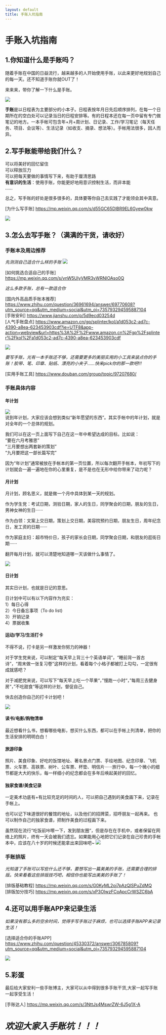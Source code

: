 ```yaml
---
layout: default
title: 手账入坑指南
---
```


# **手账入坑指南**

## 1.你知道什么是手账吗？

随着手账在中国的日益流行，越来越多的人开始使用手账，以此来更好地规划自己的每一天。还不知道手账你就OUT了！  

来来来，带你了解一下什么是手账。  

![](http://ww1.sinaimg.cn/large/005G4gdegy1fvkqnh9p0xj310o10otuu.jpg)

**手账**是以日程表为主要部分的小本子。日程表按年月日先后顺序排列，在每一个日期所在的空白处可以记录当日的日程安排等。有的日程本还在每一页中留有专门做笔记的地方。一本手帐可包含年+月+周计划、日记录、工作/学习笔记（每天任务、项目、会议等）、生活记录（如收支、摘录、想法等）。手帐用法很多，因人而异。 
## 2.写手账能带给我们什么？ 
可以将美好的回忆留住   
可以释放压力  
可以把每天要做的事情写下来，有助于厘清思路  
**有意识的生活**：使用手账，你能更好地用意识控制生活，而非本能  
……

总之，写手账的好处是很多很多的，具体要等你自己去实践了才能领会其中真意。

[为什么写手账]  <https://mp.weixin.qq.com/s/d55GC65DlBR9EL6Gyew0kw>

![](http://ww1.sinaimg.cn/large/005G4gdegy1fvkqy3krcjj30jg0jgwgf.jpg)
## 3.怎么去写手账？（满满的干货，请收好）
### 手账本及周边推荐

*先测测自己适合什么样的手账*
![](http://ww1.sinaimg.cn/large/005G4gdegy1fvkqyxj6dnj30vm0n4q4x.jpg)

[如何挑选合适自己的手账]  <https://mp.weixin.qq.com/s/vnW5UlyVMR3vWRNlOAso0Q>

*这么多款手账，总有一款适合你*

[国内外高品质手账本推荐]  <https://www.zhihu.com/question/36961694/answer/69770608?utm_source=qq&utm_medium=social&utm_oi=735793294595887104>  
[手账安利]   <https://www.jianshu.com/p/5d9ecd03254d>  
[人气手账盘点]  <https://www.amazon.cn/gp/splinter/kol/a1d053c2-ad7c-4390-a8ea-623453903cdf?ie=UTF8&app-action=webview&url=https%3A%2F%2Fwww.amazon.cn%2Fgp%2Fsplinter%2Fkol%2Fa1d053c2-ad7c-4390-a8ea-623453903cdf>

![](http://ww1.sinaimg.cn/large/005G4gdegy1fvkqzzp5t6j30du0drq50.jpg)


*要写手账，光有一本手账还不够，还需要更多的美丽实用的小工具来装点你的手账！胶带、笔、印章、贴纸、漂亮的小夹子……快来pick你的那一款吧!!!*  

[实用手账工具]   <https://www.douban.com/group/topic/97207680/>


### 手账具体内容

#### 年计划
![](http://ww1.sinaimg.cn/large/005G4gdegy1fvkqu7y2zgj30fo0fodh6.jpg)  
说到年计划，大家应该会想到类似“新年愿望的东西”。其实手帐中的年计划，就是对全年的一个总体的规划。

我们可以在这一页上面写下自己在这一年中希望达成的目标。比如说：  
“要在六月考雅思”  
“三月要想出两套新的策划”  
“九月要把这一部长篇写完”  

因为“年计划”通常被放在手帐本的第一页位置，所以每次翻开手帐本，年初写下的计划就会一遍一遍地在你的心里重复，是不是也在无形中给你带来了动力呢？


#### 月计划

月计划，顾名思义，就是做一个月中具体到某一天的规划。

作为学生党：考试日期，测验日期，家人的生日，同学聚会的日期，朋友的生日，男神女神的生日······

作为白领：文案上交日期，策划上交日期，美容院预约日期，朋友生日，周年纪念日，发工资的日期······

作为家庭主妇：超市特价日，孩子的家长会日期，同学聚会日期，和朋友的逛街日期······

翻开每月计划，就可以清楚地知道哪一天该做什么事情了。   

![](http://ww1.sinaimg.cn/large/005G4gdegy1fvkqutrq1pj30fo0fognk.jpg)

#### 日计划

其实日计划，也就是日记的意思。

日计划中可以有以下内容作为充实：  
1）每日心得  
2）今日备忘事项（To do list)  
3）开销记录  
4）票据收集  


#### 运动/学习/生活打卡

不得不说，打卡是另一样激发你努力的神器！

对于学生党来说，可以制定“每天早上背三十个英语单词”，“睡前背一首古诗”，“周末做一张复习卷”这样的计划，看着每个小格子都被打上勾勾，一定很有成就感吧？

对于减肥党来说，可以写下”每天早上吃一个苹果“，”慢跑一小时“，”每周三去健身房“，”不吃甜食“等这样的计划，督促自己。

快去创造你自己的打卡计划吧！

![](http://ww1.sinaimg.cn/large/005G4gdegy1fvkr2hjgcbj30fo0brgmb.jpg)
#### 读书/电影/购物清单

最近想看什么书，想看哪些电影，想买什么东西，都可以在手帐上列清单，把你的生活安排的明明白白！

#### 旅游印象

照片、美食印象、好吃的饭馆地址、著名景点门票、手绘地图、纪念印章、飞机票、火车票、高铁票、树叶、公车票、杯垫、明信片······旅行中，每一个微小的细节都是大大的快乐，每一样细小的纪念都会在多年后唤起美好的回忆。

#### 独家食谱/美食记录

一定美术功底有+有比较充足的时间的人，可以把自己遇到的美食画下来，记录在手帐上。

也可以记下味道很好的餐馆的地址，以及他们的招牌菜，招呼朋友一起再来。
也可以制作自己的独家食谱，把制作美食的过程画下来。

虽然现在流行“吃饭前咔嚓一下，发到朋友圈“，但是存在在手机中，或者保留在网络上的照片，终有一天会被我们遗忘。如果能用心地把它们记录在自己珍贵的手帐本中，应该在八十岁的时候还能拿出来回味吧~
![](http://ww1.sinaimg.cn/large/005G4gdegy1fvkqwm3nbwj30fo0m5gop.jpg)
### 手账排版
*光知道了手账可以写些什么还不够，要想写出一篇美美的手账，还需要合理的排版。快来看看这些排版技巧吧，相信你也能写出美美的手账了！*

[排版基础教程]  <https://mp.weixin.qq.com/s/G0KyML2oj7pAzQlSPuZdMQ>  
[排版加分技巧]  <https://mp.weixin.qq.com/s/xP3OlwzFCoApcCrWSZC6bA>
## 4.还可以用手账APP来记录生活 
*如果没有那么多的空余时间，觉得手写手账过于麻烦，也可以选择手账APP来记录生活！* 

[选择适合你的手账APP]  <https://www.zhihu.com/question/45330372/answer/306785809?utm_source=qq&utm_medium=social&utm_oi=735793294595887104>

![](http://ww1.sinaimg.cn/large/005G4gdegy1fvkrbb9p7dj30ju0exaea.jpg)
## 5.彩蛋
最后给大家安利一些手账博主，大家可以从中得到很多手账干货,大家一起写手账一起享受生活！

[手账达人]  <https://mp.weixin.qq.com/s/3NttJs4MswrZW-6J5g1X-A>


# *欢迎大家入手账坑！！！*